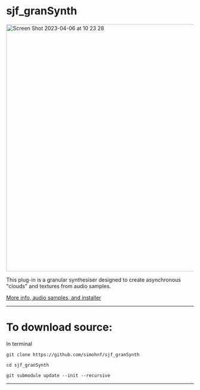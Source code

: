 # sjf_granSynth

<img width="664" alt="Screen Shot 2023-04-06 at 10 23 28" src="https://user-images.githubusercontent.com/12850558/230367261-063c02da-9d4b-4e89-8d40-2b4df72ec534.png">

This plug-in is a granular synthesiser designed to create asynchronous "clouds" and textures from audio samples.

[More info, audio samples, and installer](https://simohnf.github.io./plug-ins/sjf_granSynth/)

------------------------------
# To download source:

In terminal 
```
git clone https://github.com/simohnf/sjf_granSynth

cd sjf_granSynth

git submodule update --init --recursive
```
---------------
